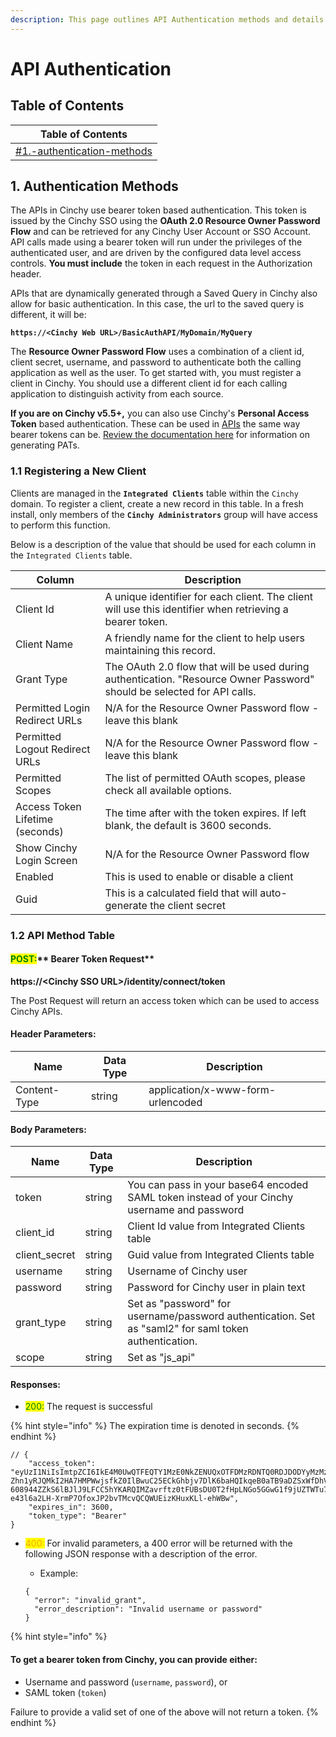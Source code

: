 ```yaml
---
description: This page outlines API Authentication methods and details.
---
```


# API Authentication

## Table of Contents

| Table of Contents                                                                       |
| --------------------------------------------------------------------------------------- |
| [#1.-authentication-methods](api-authentication.md#1.-authentication-methods "mention") |

## 1. Authentication Methods

The APIs in Cinchy use bearer token based authentication. This token is issued by the Cinchy SSO using the **OAuth 2.0 Resource Owner Password Flow** and can be retrieved for any Cinchy User Account or SSO Account. API calls made using a bearer token will run under the privileges of the authenticated user, and are driven by the configured data level access controls. **You must include** the token in each request in the Authorization header.

APIs that are dynamically generated through a Saved Query in Cinchy also allow for basic authentication. In this case, the url to the saved query is different, it will be:

**`https://<Cinchy Web URL>/BasicAuthAPI/MyDomain/MyQuery`**

The **Resource Owner Password Flow** uses a combination of a client id, client secret, username, and password to authenticate both the calling application as well as the user. To get started with, you must register a client in Cinchy. You should use a different client id for each calling application to distinguish activity from each source.

**If you are on Cinchy v5.5+,** you can also use Cinchy's **Personal Access Token** based authentication. These can be used in [APIs](./) the same way bearer tokens can be.  [Review the documentation here](https://platform.docs.cinchy.com/guides-for-using-cinchy/user-guides/user-preferences/personal-access-tokens) for information on generating PATs.

### 1.1 Registering a New Client

Clients are managed in the **`Integrated Clients`** table within the `Cinchy` domain. To register a client, create a new record in this table. In a fresh install, only members of the **`Cinchy Administrators`** group will have access to perform this function.

Below is a description of the value that should be used for each column in the `Integrated Clients` table.

| Column                          | Description                                                                                                             |
| ------------------------------- | ----------------------------------------------------------------------------------------------------------------------- |
| Client Id                       | A unique identifier for each client. The client will use this identifier when retrieving a bearer token.                |
| Client Name                     | A friendly name for the client to help users maintaining this record.                                                   |
| Grant Type                      | The OAuth 2.0 flow that will be used during authentication. "Resource Owner Password" should be selected for API calls. |
| Permitted Login Redirect URLs   | N/A for the Resource Owner Password flow - leave this blank                                                             |
| Permitted Logout Redirect URLs  | N/A for the Resource Owner Password flow - leave this blank                                                             |
| Permitted Scopes                | The list of permitted OAuth scopes, please check all available options.                                                 |
| Access Token Lifetime (seconds) | The time after with the token expires. If left blank, the default is 3600 seconds.                                      |
| Show Cinchy Login Screen        | N/A for the Resource Owner Password flow                                                                                |
| Enabled                         | This is used to enable or disable a client                                                                              |
| Guid                            | This is a calculated field that will auto-generate the client secret                                                    |

### 1.2 API Method Table

#### <mark style="color:green;">**POST:**</mark>** Bearer Token Request**

**https://\<Cinchy SSO URL>/identity/connect/token**

The Post Request will return an access token which can be used to access Cinchy APIs.

#### Header Parameters:

| Name         | Data Type | Description                       |
| ------------ | --------- | --------------------------------- |
| Content-Type | string    | application/x-www-form-urlencoded |

#### Body Parameters:

| Name           | Data Type | Description                                                                                           |
| -------------- | --------- | ----------------------------------------------------------------------------------------------------- |
| token          | string    | You can pass in your base64 encoded SAML token instead of your Cinchy username and password           |
| client\_id     | string    | Client Id value from Integrated Clients table                                                         |
| client\_secret | string    | Guid value from Integrated Clients table                                                              |
| username       | string    | Username of Cinchy user                                                                               |
| password       | string    | Password for Cinchy user in plain text                                                                |
| grant\_type    | string    | Set as "password" for username/password authentication. Set as "saml2" for saml token authentication. |
| scope          | string    | Set as "js\_api"                                                                                      |

#### Responses:

* <mark style="color:green;">200:</mark> The request is successful

{% hint style="info" %}
The expiration time is denoted in seconds.
{% endhint %}

```
// {
    "access_token": "eyUzI1NiIsImtpZCI6IkE4M0UwQTFEQTY1MzE0NkZENUQxOTFDMzRDNTQ0RDJDODYyMzMzMzkiLCJ0eXAiOiJKV1QiLCJ4NXQiOiJxRDRLSGFaVEZHX1YwWkhEVEZSTkxJWWpNemsifQ.eyJuYmYiOjE1NTQxMzE4MjAsImV4cCI6MTU1NDEzNTQyMCwiaXNzIjoiaHR0cDovL2xvY2FsaG9zdDo4MDgxIiwiYXVkIjpbImh0dHA6Ly9sb2NhbGhvc3Q6ODA4MS9yZXNvdXJjZXMiLCJqc19hcGkiXSwiY2xpZW50X2lkIjoiYWJjIiwic3ViIjoiMSIsImF1dGhfdGltZSI6MTU1NDEzMTgyMCwiaWRwIjoibG9jYWwiLCJwcm9maWxlIjoiQWRtaW5pc3RyYXRvciIsImVtYWlsIjoiYWRtaW5AY2luY2h5LmNvIiwicm9sZSI6IkNpbmNoeSBVc2VyIEFjY291bnQiLCJpZCI6ImFkbWluIiwic2NvcGUiOlsianNfYXBpIl0sImFtciI6WyJjdXN0b20iXX0.N7drAlvtFiQoN4njs1rd5ZnTvJ_x8ZEnUEi6G1GjR4FS5FyS4hC6xdsT-Zhn1yRJQMkI2HA7HMPWwjsfkZ0IlBwuC25ECkGhbjv7DlK6baHQIkqeB0aTB9aDZSxWfDhV66O0dhby6EIEa4YuGspyjQMsDpx_LimmE9alfsUU-608944ZZkS6lBJlJ9LFCC5hYKARQIMZavrftz0tFUBsDU0T2fHpLNGo5GGwG1f9jUZTWTu7s3C05EsgboW3scUfDzjS_Wf55ExwhopIg9SD6ktHYYNRaCPtfMhU-e43l6a2LH-XrmP7OfoxJP2bvTMcvQCQWUEizKHuxKLl-ehWBw",
    "expires_in": 3600,
    "token_type": "Bearer"
}
```

*   <mark style="color:orange;">400:</mark> For invalid parameters, a 400 error will be returned with the following JSON response with a description of the error.

    * Example:

    ```
    {
      "error": "invalid_grant",
      "error_description": "Invalid username or password"
    }
    ```

{% hint style="info" %}
#### **To get a bearer token from Cinchy, you can provide either:**

* Username and password (`username`, `password`), or
* SAML token (`token`)

Failure to provide a valid set of one of the above will not return a token.
{% endhint %}

